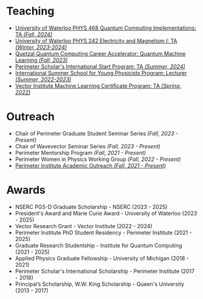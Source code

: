 # Teaching
- [University of Waterloo PHYS 468 Quantum Computing Implementations: TA *(Fall, 2024)*](assets/data/other/quantumcomputing.pdf)
- [University of Waterloo PHYS 242 Electricity and Magnetism I: TA *(Winter, 2023-2024)*](assets/data/other/em.pdf)
- [Quetzal Quantum Computing Career Accelerator: Quantum Machine Learning *(Fall, 2023)*](assets/data/other/quetzal.pdf)
- [Perimeter Scholar's International Start Program: TA *(Summer, 2024)*](assets/data/other/psi.pdf)
- [International Summer School for Young Physicists Program: Lecturer *(Summer, 2022-2023)*](assets/data/other/issyp.pdf)
  <!-- - Developed week-long lecture series and Monte Carlo exercises on phase transitions for high school students -->
- [Vector Institute Machine Learning Certificate Program: TA *(Spring, 2022)*](assets/data/other/ml.pdf)
  <!-- - Developed course content and graded assignments for participants to learn introductory skills in learning theory -->

# Outreach
- Chair of Perimeter Graduate Student Seminar Series *(Fall, 2023 - Present)*
- Chair of Wavevector Seminar Series *(Fall, 2023 - Present)*
- Perimeter Mentorship Program *(Fall, 2021 - Present)*
- Perimeter Women in Physics Working Group *(Fall, 2022 - Present)*
- [Perimeter Institute Academic Outreach *(Fall, 2021 - Present)*](assets/data/other/pi.pdf)

# Awards
- NSERC PGS-D Graduate Scholarship - NSERC (2023 - 2025)
- President's Award and Marie Curie Award - University of Waterloo (2023 - 2025)
- Vector Research Grant - Vector Institute (2022 - 2024)
- Perimeter Institute PhD Student Residency - Perimeter Institute (2021 - 2025)
- Graduate Research Studentship - Institute for Quantum Computing (2021 - 2025)
- Applied Physics Graduate Fellowship - University of Michigan (2018 - 2021)
- Perimeter Scholar's International Scholarship - Perimeter Institute (2017 - 2018)
- Principal’s Scholarship, W.W. King Scholarship - Queen's University (2013 - 2017)




<!-- <h4 style="margin:0 10px 0;">Conference Reviewers</h4>

<ul style="margin:0 0 5px;">
  <li><a href="http://cvpr2023.thecvf.com/"><autocolor>IEEE/CVF Conference on Computer Vision and Pattern Recognition (CVPR) 2021-2023</autocolor></a></li>
  <li><a href="http://iccv2021.thecvf.com/"><autocolor>IEEE/CVF International Conference on Computer Vision (ICCV) 2021</autocolor></a></li>
  <li><a href="https://eccv2022.ecva.net/"><autocolor>European Conference on Computer Vision (ECCV) 2022</autocolor></a></li>
</ul>

<h4 style="margin:0 10px 0;">Journal Reviewers</h4>

<ul style="margin:0 0 20px;">
  <li><a href="https://www.computer.org/csdl/journal/tp"><autocolor>IEEE Transactions on Pattern Analysis and Machine Intelligence (TPAMI)</autocolor></a></li>
  <li><a href="https://www.springer.com/journal/11263"><autocolor>International Journal of Computer Vision (IJCV)</autocolor></a></li>
</ul>
 -->
